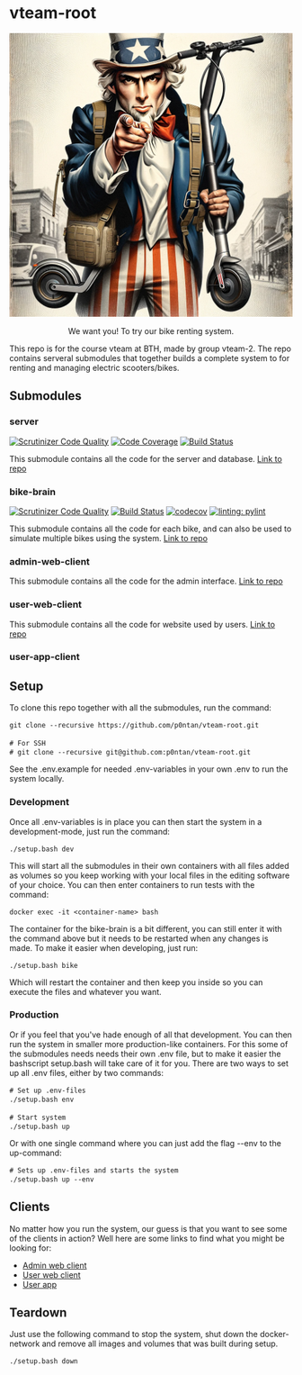 # vteam-root

![Picture of a true biker.](./riders.png)

<center>We want you! To try our bike renting system.</center>

This repo is for the course vteam at BTH, made by group vteam-2. The repo contains serveral submodules that together builds a complete system to for renting and managing electric scooters/bikes.

## Submodules

### server

[![Scrutinizer Code Quality](https://scrutinizer-ci.com/g/JuliaLind/vteam-server/badges/quality-score.png?b=main)](https://scrutinizer-ci.com/g/JuliaLind/vteam-server/?branch=main)
[![Code Coverage](https://scrutinizer-ci.com/g/JuliaLind/vteam-server/badges/coverage.png?b=main)](https://scrutinizer-ci.com/g/JuliaLind/vteam-server/?branch=main)
[![Build Status](https://scrutinizer-ci.com/g/JuliaLind/vteam-server/badges/build.png?b=main)](https://scrutinizer-ci.com/g/JuliaLind/vteam-server/build-status/main)

This submodule contains all the code for the server and database. [Link to repo](https://github.com/JuliaLind/vteam-server)

### bike-brain

[![Scrutinizer Code Quality](https://scrutinizer-ci.com/g/p0ntan/vteam-bike-brain/badges/quality-score.png?b=main)](https://scrutinizer-ci.com/g/p0ntan/vteam-bike-brain/?branch=main)
[![Build Status](https://scrutinizer-ci.com/g/p0ntan/vteam-bike-brain/badges/build.png?b=main)](https://scrutinizer-ci.com/g/p0ntan/vteam-bike-brain/build-status/main)
[![codecov](https://codecov.io/gh/p0ntan/vteam-bike-brain/graph/badge.svg?token=PQLIP59BOW)](https://codecov.io/gh/p0ntan/vteam-bike-brain)
[![linting: pylint](https://img.shields.io/badge/linting-pylint-yellowgreen)](https://github.com/pylint-dev/pylint)

This submodule contains all the code for each bike, and can also be used to simulate multiple bikes using the system. [Link to repo](https://github.com/p0ntan/vteam-bike-brain)

### admin-web-client

This submodule contains all the code for the admin interface. [Link to repo](https://github.com/kiwijos/admin-web-client)

### user-web-client

This submodule contains all the code for website used by users. [Link to repo](https://github.com/kiwijos/user-web-client)

### user-app-client

## Setup
To clone this repo together with all the submodules, run the command:

```
git clone --recursive https://github.com/p0ntan/vteam-root.git

# For SSH
# git clone --recursive git@github.com:p0ntan/vteam-root.git
```

See the .env.example for needed .env-variables in your own .env to run the system locally.

### Development
Once all .env-variables is in place you can then start the system in a development-mode, just run the command: 

```
./setup.bash dev
```

This will start all the submodules in their own containers with all files added as volumes so you keep working with your local files in the editing software of your choice. You can then enter containers to run tests with the command:

```
docker exec -it <container-name> bash
```

The container for the bike-brain is a bit different, you can still enter it with the command above but it needs to be restarted when any changes is made. To make it easier when developing, just run:
```
./setup.bash bike
```

Which will restart the container and then keep you inside so you can execute the files and whatever you want.

### Production
Or if you feel that you've hade enough of all that development. You can then run the system in smaller more production-like containers. For this some of the submodules needs needs their own .env file, but to make it easier the bashscript setup.bash will take care of it for you. There are two ways to set up all .env files, either by two commands:

```
# Set up .env-files
./setup.bash env

# Start system
./setup.bash up
```

Or with one single command where you can just add the flag --env to the up-command:

```
# Sets up .env-files and starts the system
./setup.bash up --env
```

## Clients
No matter how you run the system, our guess is that you want to see some of the clients in action? Well here are some links to find what you might be looking for:

- [Admin web client](http://localhost:3000)
- [User web client](http://localhost:5173)
- [User app](http://localhost:5174)

## Teardown
Just use the following command to stop the system, shut down the docker-network and remove all images and volumes that was built during setup.

```
./setup.bash down
```
